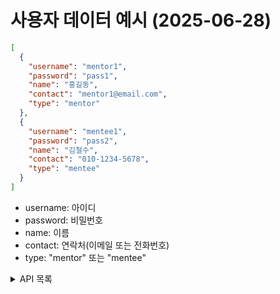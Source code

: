 # 사용자 데이터 예시 (2025-06-28)

```json
[
  {
    "username": "mentor1",
    "password": "pass1",
    "name": "홍길동",
    "contact": "mentor1@email.com",
    "type": "mentor"
  },
  {
    "username": "mentee1",
    "password": "pass2",
    "name": "김철수",
    "contact": "010-1234-5678",
    "type": "mentee"
  }
]
```

- username: 아이디
- password: 비밀번호
- name: 이름
- contact: 연락처(이메일 또는 전화번호)
- type: "mentor" 또는 "mentee"
<details>
<summary>API 목록</summary>

- **회원가입**: 사용자 정보를 받아 새로운 계정을 생성합니다.
- **로그인**: 아이디와 비밀번호로 인증하여 세션을 시작합니다.
- **정보변경**: 이름, 연락처 등 사용자 정보를 수정합니다.
- **정보 조회**: 사용자 정보를 조회합니다.
- **로그아웃**: 세션을 종료합니다.

</details>
